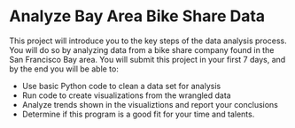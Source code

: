 # Analyze Bay Area Bike Share Data

This project will introduce you to the key steps of the data analysis process. You will do so by analyzing data from a bike share company found in the San Francisco Bay area. You will submit this project in your first 7 days, and by the end you will be able to:

* Use basic Python code to clean a data set for analysis
* Run code to create visualizations from the wrangled data
* Analyze trends shown in the visualiztions and report your conclusions
* Determine if this program is a good fit for your time and talents.
